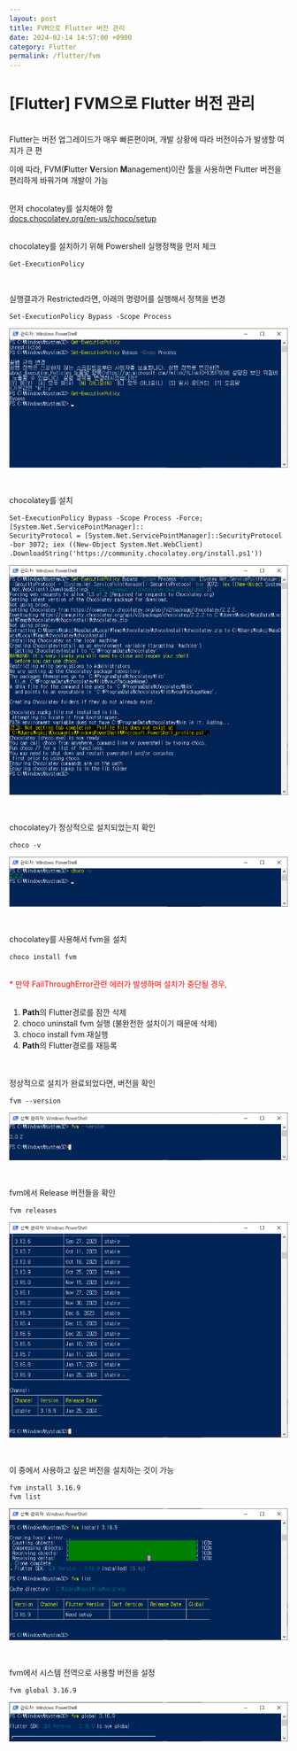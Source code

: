 ```yaml
---
layout: post
title: FVM으로 Flutter 버전 관리
date: 2024-02-14 14:57:00 +0900
category: Flutter
permalink: /flutter/fvm
---
```

# [Flutter] FVM으로 Flutter 버전 관리
<br>
Flutter는 버전 업그레이드가 매우 빠른편이며, 개발 상황에 따라 버전이슈가 발생할 여지가 큰 편  

 이에 따라, FVM(**F**lutter **V**ersion **M**anagement)이란 툴을 사용하면 Flutter 버전을 편리하게 바꿔가며 개발이 가능  
<br>

먼저 chocolatey를 설치해야 함  
[docs.chocolatey.org/en-us/choco/setup](https://docs.chocolatey.org/en-us/choco/setup)  
<br>

chocolatey를 설치하기 위해 Powershell 실행정책을 먼저 체크
```
Get-ExecutionPolicy
```
<br>

실행결과가 Restricted라면, 아래의 명령어를 실행해서 정책을 변경
```
Set-ExecutionPolicy Bypass -Scope Process
```
![fvm1](/public/img/fvm1.png)  

<br>

chocolatey를 설치
```
Set-ExecutionPolicy Bypass -Scope Process -Force; [System.Net.ServicePointManager]::
SecurityProtocol = [System.Net.ServicePointManager]::SecurityProtocol -bor 3072; iex ((New-Object System.Net.WebClient)
.DownloadString('https://community.chocolatey.org/install.ps1'))
```
![fvm2](/public/img/fvm2.png)  

<br>


chocolatey가 정상적으로 설치되었는지 확인
```
choco -v
```
![fvm3](/public/img/fvm3.png)  

<br>


chocolatey를 사용해서 fvm을 설치

```
choco install fvm
```

<br>
<span style="color: red;">* 만약 FailThroughError관련 에러가 발생하며 설치가 중단될 경우,</span>
<br><br>

1. **Path**의 Flutter경로를 잠깐 삭제
2. choco uninstall fvm 실행 (불완전한 설치이기 때문에 삭제)
3. choco install fvm 재실행
4. **Path**의 Flutter경로를 재등록

<br><br>
정상적으로 설치가 완료되었다면, 버전을 확인

```
fvm --version
```
![fvm4](/public/img/fvm4.png)  

<br>


fvm에서 Release 버전들을 확인
```
fvm releases
```
![fvm5](/public/img/fvm5.png)  

<br>



이 중에서 사용하고 싶은 버전을 설치하는 것이 가능
```
fvm install 3.16.9
fvm list
```
![fvm6](/public/img/fvm6.png)  

<br>


fvm에서 시스템 전역으로 사용할 버전을 설정
```
fvm global 3.16.9
```
![fvm7](/public/img/fvm7.png)  